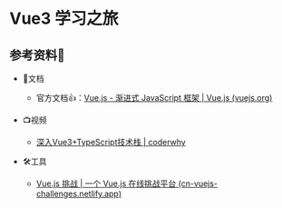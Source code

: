 # Vue3 学习之旅



## 参考资料🎁

- 📃文档
  - 官方文档👍：[Vue.js - 渐进式 JavaScript 框架 | Vue.js (vuejs.org)](https://cn.vuejs.org/) 


- 📺视频
  - [深入Vue3+TypeScript技术栈 | coderwhy](https://www.bilibili.com/video/BV1H84y1N73u/?share_source=copy_web&vd_source=84272a2d7f72158b38778819be5bc6ad)

- 🛠️工具
  - [Vue.js 挑战 | 一个 Vue.js 在线挑战平台 (cn-vuejs-challenges.netlify.app)](https://cn-vuejs-challenges.netlify.app/)

